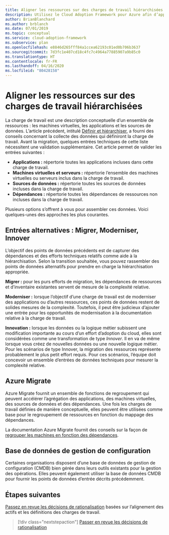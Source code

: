 ```yaml
---
title: Aligner les ressources sur des charges de travail hiérarchisées
description: Utilisez le Cloud Adoption Framework pour Azure afin d’apprendre à aligner les ressources sur vos charges de travail prioritaires.
author: BrianBlanchard
ms.author: brblanch
ms.date: 07/01/2019
ms.topic: conceptual
ms.service: cloud-adoption-framework
ms.subservice: plan
ms.openlocfilehash: e8846d265fff84a1ccea62193c01ed0b706b3637
ms.sourcegitcommit: 7d3fc1e407cd18c4fc7c4964a77885907a9b85c0
ms.translationtype: HT
ms.contentlocale: fr-FR
ms.lasthandoff: 04/16/2020
ms.locfileid: "80428158"
---
```

# <a name="align-assets-to-prioritized-workloads"></a>Aligner les ressources sur des charges de travail hiérarchisées

La charge de travail est une description conceptuelle d’un ensemble de ressources : les machines virtuelles, les applications et les sources de données. L’article précédent, intitulé [Définir et hiérarchiser](./workloads.md), a fourni des conseils concernant la collecte des données qui définiront la charge de travail. Avant la migration, quelques entrées techniques de cette liste nécessitent une validation supplémentaire. Cet article permet de valider les entrées suivantes :

- **Applications :** répertorie toutes les applications incluses dans cette charge de travail.
- **Machines virtuelles et serveurs :** répertorie l’ensemble des machines virtuelles ou serveurs inclus dans la charge de travail.
- **Sources de données :** répertorie toutes les sources de données incluses dans la charge de travail.
- **Dépendances :** répertorie toutes les dépendances de ressources non incluses dans la charge de travail.

Plusieurs options s’offrent à vous pour assembler ces données. Voici quelques-unes des approches les plus courantes.

## <a name="alternative-inputs-migrate-modernize-innovate"></a>Entrées alternatives : Migrer, Moderniser, Innover

L’objectif des points de données précédents est de capturer des dépendances et des efforts techniques relatifs comme aide à la hiérarchisation. Selon la transition souhaitée, vous pouvez rassembler des points de données alternatifs pour prendre en charge la hiérarchisation appropriée.

**Migrer :** pour les purs efforts de migration, les dépendances de ressources et d’inventaire existantes servent de mesure de la complexité relative.

**Moderniser :** lorsque l’objectif d’une charge de travail est de moderniser des applications ou d’autres ressources, ces points de données restent de solides mesures de la complexité. Toutefois, il peut être judicieux d’ajouter une entrée pour les opportunités de modernisation à la documentation relative à la charge de travail.

**Innovation :** lorsque les données ou la logique métier subissent une modification importante au cours d’un effort d’adoption du cloud, elles sont considérées comme une transformation de type *Innover*. Il en va de même lorsque vous créez de nouvelles données ou une nouvelle logique métier. Pour les scénarios de type Innover, la migration des ressources représente probablement le plus petit effort requis. Pour ces scénarios, l’équipe doit concevoir un ensemble d’entrées de données techniques pour mesurer la complexité relative.

## <a name="azure-migrate"></a>Azure Migrate

Azure Migrate fournit un ensemble de fonctions de regroupement qui peuvent accélérer l’agrégation des applications, des machines virtuelles, des sources de données et des dépendances. Une fois les charges de travail définies de manière conceptuelle, elles peuvent être utilisées comme base pour le regroupement de ressources en fonction du mappage des dépendances.

La documentation Azure Migrate fournit des conseils sur la façon de [regrouper les machines en fonction des dépendances](https://docs.microsoft.com/azure/migrate/how-to-create-group-machine-dependencies).

## <a name="configuration-management-database"></a>Base de données de gestion de configuration

Certaines organisations disposent d’une base de données de gestion de configuration (CMDB) bien gérée dans leurs outils existants pour la gestion des opérations. Elles peuvent également utiliser la base de données CMDB pour fournir les points de données d’entrée décrits précédemment.

## <a name="next-steps"></a>Étapes suivantes

[Passez en revue les décisions de rationalisation](./review-rationalization.md) basées sur l’alignement des actifs et les définitions des charges de travail.

> [!div class="nextstepaction"]
> [Passer en revue les décisions de rationalisation](./review-rationalization.md)
